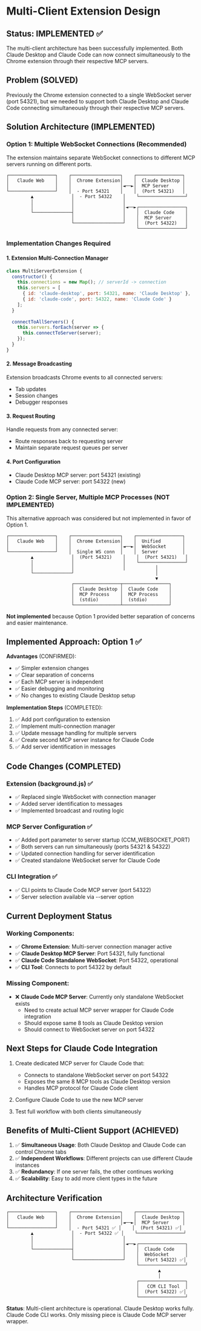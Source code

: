 # Multi-Client Extension Design

## Status: IMPLEMENTED ✅

The multi-client architecture has been successfully implemented. Both Claude Desktop and Claude Code can now connect simultaneously to the Chrome extension through their respective MCP servers.

## Problem (SOLVED)
Previously the Chrome extension connected to a single WebSocket server (port 54321), but we needed to support both Claude Desktop and Claude Code connecting simultaneously through their respective MCP servers.

## Solution Architecture (IMPLEMENTED)

### Option 1: Multiple WebSocket Connections (Recommended)
The extension maintains separate WebSocket connections to different MCP servers running on different ports.

```
┌─────────────────┐    ┌──────────────────┐    ┌─────────────────┐
│   Claude Web    │    │  Chrome Extension│    │  Claude Desktop │
│                 │    │                  │◄──►│  MCP Server     │
└─────────────────┘    │  - Port 54321    │    │  (Port 54321)   │
         ▲              │  - Port 54322    │    └─────────────────┘
         │              │                  │           
         │              │                  │◄──►┌─────────────────┐
         └──────────────┤                  │    │  Claude Code    │
                        │                  │    │  MCP Server     │
                        └──────────────────┘    │  (Port 54322)   │
                                                └─────────────────┘
```

### Implementation Changes Required

#### 1. Extension Multi-Connection Manager
```javascript
class MultiServerExtension {
  constructor() {
    this.connections = new Map(); // serverId -> connection
    this.servers = [
      { id: 'claude-desktop', port: 54321, name: 'Claude Desktop' },
      { id: 'claude-code', port: 54322, name: 'Claude Code' }
    ];
  }
  
  connectToAllServers() {
    this.servers.forEach(server => {
      this.connectToServer(server);
    });
  }
}
```

#### 2. Message Broadcasting
Extension broadcasts Chrome events to all connected servers:
- Tab updates
- Session changes  
- Debugger responses

#### 3. Request Routing
Handle requests from any connected server:
- Route responses back to requesting server
- Maintain separate request queues per server

#### 4. Port Configuration
- Claude Desktop MCP server: port 54321 (existing)
- Claude Code MCP server: port 54322 (new)

### Option 2: Single Server, Multiple MCP Processes (NOT IMPLEMENTED)
This alternative approach was considered but not implemented in favor of Option 1.

```
┌─────────────────┐    ┌──────────────────┐    ┌─────────────────┐
│   Claude Web    │    │  Chrome Extension│    │  Unified        │
│                 │    │                  │◄──►│  WebSocket      │
└─────────────────┘    │  Single WS conn  │    │  Server         │
         ▲              │  (Port 54321)    │    │  (Port 54321)   │
         │              │                  │    └─────────────────┘
         │              │                  │           │
         └──────────────┘                              │
                                                       ▼
                        ┌─────────────────┬─────────────────┐
                        │  Claude Desktop │  Claude Code    │
                        │  MCP Process    │  MCP Process    │
                        │  (stdio)        │  (stdio)        │
                        └─────────────────┴─────────────────┘
```

**Not implemented** because Option 1 provided better separation of concerns and easier maintenance.

## Implemented Approach: Option 1 ✅

**Advantages** (CONFIRMED):
- ✅ Simpler extension changes
- ✅ Clear separation of concerns
- ✅ Each MCP server is independent
- ✅ Easier debugging and monitoring
- ✅ No changes to existing Claude Desktop setup

**Implementation Steps** (COMPLETED):
1. ✅ Add port configuration to extension
2. ✅ Implement multi-connection manager  
3. ✅ Update message handling for multiple servers
4. ✅ Create second MCP server instance for Claude Code
5. ✅ Add server identification in messages

## Code Changes (COMPLETED)

### Extension (background.js) ✅
- ✅ Replaced single WebSocket with connection manager
- ✅ Added server identification to messages
- ✅ Implemented broadcast and routing logic

### MCP Server Configuration ✅
- ✅ Added port parameter to server startup (CCM_WEBSOCKET_PORT)
- ✅ Both servers can run simultaneously (ports 54321 & 54322)
- ✅ Updated connection handling for server identification
- ✅ Created standalone WebSocket server for Claude Code

### CLI Integration ✅
- ✅ CLI points to Claude Code MCP server (port 54322)
- ✅ Server selection available via --server option

## Current Deployment Status

### Working Components:
- ✅ **Chrome Extension**: Multi-server connection manager active
- ✅ **Claude Desktop MCP Server**: Port 54321, fully functional
- ✅ **Claude Code Standalone WebSocket**: Port 54322, operational
- ✅ **CLI Tool**: Connects to port 54322 by default

### Missing Component:
- ❌ **Claude Code MCP Server**: Currently only standalone WebSocket exists
  - Need to create actual MCP server wrapper for Claude Code integration
  - Should expose same 8 tools as Claude Desktop version
  - Should connect to WebSocket server on port 54322

## Next Steps for Claude Code Integration

1. Create dedicated MCP server for Claude Code that:
   - Connects to standalone WebSocket server on port 54322
   - Exposes the same 8 MCP tools as Claude Desktop version
   - Handles MCP protocol for Claude Code client

2. Configure Claude Code to use the new MCP server

3. Test full workflow with both clients simultaneously

## Benefits of Multi-Client Support (ACHIEVED)

1. ✅ **Simultaneous Usage**: Both Claude Desktop and Claude Code can control Chrome tabs
2. ✅ **Independent Workflows**: Different projects can use different Claude instances  
3. ✅ **Redundancy**: If one server fails, the other continues working
4. ✅ **Scalability**: Easy to add more client types in the future

## Architecture Verification

```
┌─────────────────┐    ┌──────────────────┐    ┌─────────────────┐
│   Claude Web    │    │  Chrome Extension│    │  Claude Desktop │
│                 │    │                  │◄──►│  MCP Server     │
└─────────────────┘    │  - Port 54321 ✅ │    │  (Port 54321) ✅│
         ▲              │  - Port 54322 ✅ │    └─────────────────┘
         │              │                  │           
         │              │                  │◄──►┌─────────────────┐
         └──────────────┤                  │    │  Claude Code    │
                        │                  │    │  WebSocket      │
                        └──────────────────┘    │  (Port 54322) ✅│
                                                └─────────────────┘
                                                        ▲
                                                        │
                                                ┌─────────────────┐
                                                │   CCM CLI Tool  │
                                                │  (Port 54322) ✅│
                                                └─────────────────┘
```

**Status**: Multi-client architecture is operational. Claude Desktop works fully. Claude Code CLI works. Only missing piece is Claude Code MCP server wrapper.